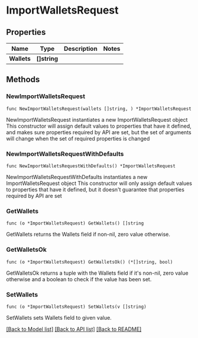 # ImportWalletsRequest

## Properties

Name | Type | Description | Notes
------------ | ------------- | ------------- | -------------
**Wallets** | **[]string** |  | 

## Methods

### NewImportWalletsRequest

`func NewImportWalletsRequest(wallets []string, ) *ImportWalletsRequest`

NewImportWalletsRequest instantiates a new ImportWalletsRequest object
This constructor will assign default values to properties that have it defined,
and makes sure properties required by API are set, but the set of arguments
will change when the set of required properties is changed

### NewImportWalletsRequestWithDefaults

`func NewImportWalletsRequestWithDefaults() *ImportWalletsRequest`

NewImportWalletsRequestWithDefaults instantiates a new ImportWalletsRequest object
This constructor will only assign default values to properties that have it defined,
but it doesn't guarantee that properties required by API are set

### GetWallets

`func (o *ImportWalletsRequest) GetWallets() []string`

GetWallets returns the Wallets field if non-nil, zero value otherwise.

### GetWalletsOk

`func (o *ImportWalletsRequest) GetWalletsOk() (*[]string, bool)`

GetWalletsOk returns a tuple with the Wallets field if it's non-nil, zero value otherwise
and a boolean to check if the value has been set.

### SetWallets

`func (o *ImportWalletsRequest) SetWallets(v []string)`

SetWallets sets Wallets field to given value.



[[Back to Model list]](../README.md#documentation-for-models) [[Back to API list]](../README.md#documentation-for-api-endpoints) [[Back to README]](../README.md)


